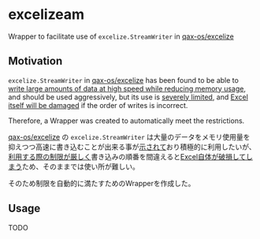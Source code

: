 # excelizeam
Wrapper to facilitate use of `excelize.StreamWriter` in [qax-os/excelize](https://github.com/qax-os/excelize)

## Motivation

`excelize.StreamWriter` in [qax-os/excelize](https://github.com/qax-os/excelize) has been found to be able to [write large amounts of data at high speed while reducing memory usage](https://xuri.me/excelize/en/performance.html), and should be used aggressively, but its use is [severely limited](https://pkg.go.dev/github.com/xuri/excelize/v2#File.NewStreamWriter), and [Excel itself will be damaged](https://github.com/qax-os/excelize/issues/1202) if the order of writes is incorrect.

Therefore, a Wrapper was created to automatically meet the restrictions.

[qax-os/excelize](https://github.com/qax-os/excelize) の `excelize.StreamWriter` は大量のデータをメモリ使用量を抑えつつ高速に書き込むことが出来る事が[示されて](https://xuri.me/excelize/ja/performance.html)おり積極的に利用したいが、[利用する際の制限が厳しく](https://pkg.go.dev/github.com/xuri/excelize/v2#File.NewStreamWriter)書き込みの順番を間違えると[Excel自体が破損してしまう](https://github.com/qax-os/excelize/issues/1202)ため、そのままでは使い所が難しい。

そのため制限を自動的に満たすためのWrapperを作成した。

## Usage

TODO
